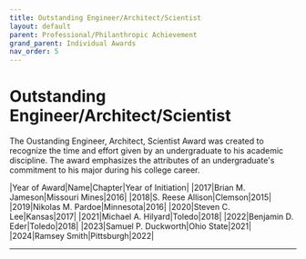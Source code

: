 ```yaml
---
title: Outstanding Engineer/Architect/Scientist
layout: default
parent: Professional/Philanthropic Achievement
grand_parent: Individual Awards
nav_order: 5
---
```

# Outstanding Engineer/Architect/Scientist

The Oustanding Engineer, Architect, Scientist Award was created to recognize the time and effort given by an undergraduate to his academic discipline. The award emphasizes the attributes of an undergraduate's commitment to his major during his college career.

|Year of Award|Name|Chapter|Year of Initiation|
|2017|Brian M. Jameson|Missouri Mines|2016|
|2018|S. Reese Allison|Clemson|2015|
|2019|Nikolas M. Pardoe|Minnesota|2016|
|2020|Steven C. Lee|Kansas|2017|
|2021|Michael A. Hilyard|Toledo|2018|
|2022|Benjamin D. Eder|Toledo|2018|
|2023|Samuel P. Duckworth|Ohio State|2021|
|2024|Ramsey Smith|Pittsburgh|2022|

----